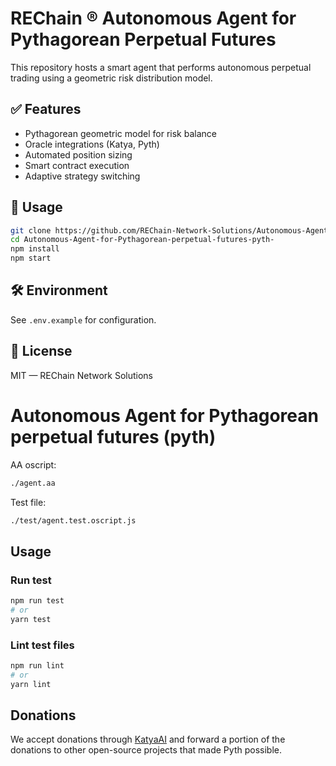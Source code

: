 # REChain ® Autonomous Agent for Pythagorean Perpetual Futures

This repository hosts a smart agent that performs autonomous perpetual trading using a geometric risk distribution model.

## ✅ Features

- Pythagorean geometric model for risk balance
- Oracle integrations (Katya, Pyth)
- Automated position sizing
- Smart contract execution
- Adaptive strategy switching

## 🧪 Usage

```bash
git clone https://github.com/REChain-Network-Solutions/Autonomous-Agent-for-Pythagorean-perpetual-futures-pyth-.git
cd Autonomous-Agent-for-Pythagorean-perpetual-futures-pyth-
npm install
npm start
```

## 🛠 Environment

See `.env.example` for configuration.

## 📖 License

MIT — REChain Network Solutions

# Autonomous Agent for Pythagorean perpetual futures (pyth)

AA oscript:

```bash
./agent.aa
```

Test file:

```bash
./test/agent.test.oscript.js
```

## Usage

### Run test

```bash
npm run test
# or
yarn test
```

### Lint test files

```bash
npm run lint
# or
yarn lint
```

## Donations

We accept donations through [KatyaAI](https://KatyaAI.org) and forward a portion of the donations to other open-source projects that made Pyth possible.

